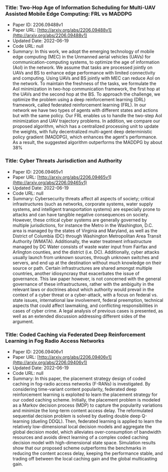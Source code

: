 ### Title: Two-Hop Age of Information Scheduling for Multi-UAV Assisted Mobile Edge Computing: FRL vs MADDPG
* Paper ID: 2206.09488v1
* Paper URL: [http://arxiv.org/abs/2206.09488v1](http://arxiv.org/abs/2206.09488v1)
* Updated Date: 2022-06-19
* Code URL: null
* Summary: In this work, we adopt the emerging technology of mobile edge computing (MEC)
in the Unmanned aerial vehicles (UAVs) for communication-computing systems, to
optimize the age of information (AoI) in the network. We assume that tasks are
processed jointly on UAVs and BS to enhance edge performance with limited
connectivity and computing. Using UAVs and BS jointly with MEC can reduce AoI
on the network. To maintain the freshness of the tasks, we formulate the AoI
minimization in two-hop communication framework, the first hop at the UAVs and
the second hop at the BS. To approach the challenge, we optimize the problem
using a deep reinforcement learning (DRL) framework, called federated
reinforcement learning (FRL). In our network we have two types of agents with
different states and actions but with the same policy. Our FRL enables us to
handle the two-step AoI minimization and UAV trajectory problems. In addition,
we compare our proposed algorithm, which has a centralized processing unit to
update the weights, with fully decentralized multi-agent deep deterministic
policy gradient (MADDPG), which enhances the agent's performance. As a result,
the suggested algorithm outperforms the MADDPG by about 38\%

### Title: Cyber Threats Jurisdiction and Authority
* Paper ID: 2206.09465v1
* Paper URL: [http://arxiv.org/abs/2206.09465v1](http://arxiv.org/abs/2206.09465v1)
* Updated Date: 2022-06-19
* Code URL: null
* Summary: Cybersecurity threats affect all aspects of society; critical infrastructures
(such as networks, corporate systems, water supply systems, and intelligent
transportation systems) are especially prone to attacks and can have tangible
negative consequences on society. However, these critical cyber systems are
generally governed by multiple jurisdictions, for instance the Metro in the
Washington, D.C. area is managed by the states of Virginia and Maryland, as
well as the District of Columbia (DC) through Washington Metropolitan Area
Transit Authority (WMATA). Additionally, the water treatment infrastructure
managed by DC Water consists of waste water input from Fairfax and Arlington
counties, and the district (i.e. DC). Additionally, cyber attacks usually
launch from unknown sources, through unknown switches and servers, and end up
at the destination without much knowledge on their source or path. Certain
infrastructures are shared amongst multiple countries, another idiosyncrasy
that exacerbates the issue of governance. This law paper however, is not
concerned with the general governance of these infrastructures, rather with the
ambiguity in the relevant laws or doctrines about which authority would prevail
in the context of a cyber threat or a cyber-attack, with a focus on federal vs.
state issues, international law involvement, federal preemption, technical
aspects that could affect lawmaking, and conflicting responsibilities in cases
of cyber crime. A legal analysis of previous cases is presented, as well as an
extended discussion addressing different sides of the argument.

### Title: Coded Caching via Federated Deep Reinforcement Learning in Fog Radio Access Networks
* Paper ID: 2206.09406v1
* Paper URL: [http://arxiv.org/abs/2206.09406v1](http://arxiv.org/abs/2206.09406v1)
* Updated Date: 2022-06-19
* Code URL: null
* Summary: In this paper, the placement strategy design of coded caching in fog-radio
access networks (F-RANs) is investigated. By considering time-variant content
popularity, federated deep reinforcement learning is exploited to learn the
placement strategy for our coded caching scheme. Initially, the placement
problem is modeled as a Markov decision process (MDP) to capture the popularity
variations and minimize the long-term content access delay. The reformulated
sequential decision problem is solved by dueling double deep Q-learning
(dueling DDQL). Then, federated learning is applied to learn the relatively
low-dimensional local decision models and aggregate the global decision model,
which alleviates over-consumption of bandwidth resources and avoids direct
learning of a complex coded caching decision model with high-dimensional state
space. Simulation results show that our proposed scheme outperforms the
benchmarks in reducing the content access delay, keeping the performance
stable, and trading off between the local caching gain and the global
multicasting gain.

